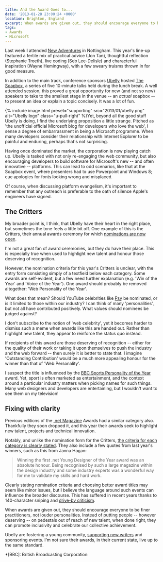 ```yaml
---
title: And the Award Goes to...
date: '2013-01-28 23:00:24 +0000'
location: Brighton, England
excerpt: When awards are given out, they should encourage everyone to be finer practitioners, not louder personalities. Instead of putting people -- however deserving -- on pedestals out of reach of new talent, when done right, they can promote inclusivity and celebrate our collective achievement.
tags:
- Awards
- Microsoft
---
```

Last week I attended [New Adventures][1] in Nottingham. This year's line-up featured a fertile mix of practical advice (Jon Tan), thoughtful reflection (Stephanie Troeth), live coding (Seb Lee-Delisle) and characterful inspiration (Wayne Hemingway), with a few sweary truisms thrown in for good measure.

In addition to the main track, conference sponsors [Ubelly][2] hosted [The Soapbox][3], a series of five 10-minute talks held during the lunch break. A well attended session, this proved a great opportunity for new (and not so new) speakers to take to the smallest stage in the venue -- an *actual* soapbox -- to present an idea or explain a topic concisely. It was a lot of fun.

{% include image.html preset="supporting" src="2013/01/ubelly.png" alt="Ubelly logo" class="u-pull-right" %}Yet, beyond all the good stuff Ubelly is doing, I find the underlying proposition a little strange. Pitched as 'the unofficial official Microsoft blog for developers who love the web', I sense a degree of embarrassment in being a Microsoft programme. When many developers consider their relationship with Internet Explorer to be painful and enduring, perhaps that's not surprising.

Having once dominated the market, the corporation is now playing catch up. Ubelly is tasked with not only re-engaging the web community, but also encouraging developers to build software for Microsoft's new -- and often innovative -- platforms. This can lead to odd scenarios, like that at the Soapbox event, where presenters had to use Powerpoint and Windows 8; cue apologies for fonts looking wrong and misplaced.

Of course, when discussing platform evangelism, it's important to remember that any outreach is preferable to the oath of silence Apple's engineers have signed.

## The Critters

My broader point is, I think, that Ubelly have their heart in the right place, but sometimes the tone feels a little bit off. One example of this is the Critters, their annual awards ceremony for which [nominations are now open][4].

I'm not a great fan of award ceremonies, but they do have their place. This is especially true when used to highlight new talent and honour those deserving of recognition.

However, the nomination criteria for this year's Critters is unclear, with the entry form consisting simply of a textfield below each category. Some awards are self-evident, but a few need further explanation (e.g. 'Win of the Year' and 'Voice of the Year'). One award should probably be removed altogether: 'Web Personality of the Year'.

What does that mean? Should YouTube celebrities like [Psy][5] be nominated, or is it limited to those within our industry? I can think of many 'personalities', but not all have contributed positively. What values should nominees be judged against?

I don't subscribe to the notion of 'web celebrity', yet it becomes harder to dismiss such a meme when awards like this are handed out. Rather than highlight new talent, they appear to reinforce the status quo instead.

If recipients of this award are those deserving of recognition -- either for the quality of their work or taking it upon themselves to push the industry and the web forward -- then surely it is better to state that. I imagine 'Outstanding Contribution' would be a much more appealing honour for the winner than that of 'Web Personality'.

I suspect the title is influenced by the [BBC Sports Personality of the Year][6] award. Yet, sport is often marketed as entertainment, and the context around a particular industry matters when picking names for such things. Many web designers and developers are entertaining, but I wouldn't want to see them on my television!

## Fixing with clarity

Previous editions of the [.net Magazine][7] Awards had a similar category also. Thankfully they soon dropped it, and this year their awards seek to highlight new talent, projects and technical innovation.

Notably, and unlike the nomination form for the Critters, [the criteria for each category is clearly stated][8]. They also include a few quotes from last year's winners, such as this from Janna Hagan:

> Winning the first .net Young Designer of the Year award was an absolute honour. Being recognised by such a large magazine within the design industry and some industry experts was a wonderful way for me to validate my skills and hard work.

Clearly stating nomination criteria and choosing better award titles may seem like minor issues, but I believe the language around such events can influence the broader discourse. This has suffered in recent years thanks to 140-character sniping and [drive-by criticism][9].

When awards are given out, they should encourage everyone to be finer practitioners, not louder personalities. Instead of putting people -- however deserving -- on pedestals out of reach of new talent, when done right, they can promote inclusivity and celebrate our collective achievement.

Ubelly are fostering a young community, [supporting new writers][10] and sponsoring events. I'm not sure their awards, in their current state, live up to the same standard.

[1]: http://2013.newadventuresconf.com
[2]: http://www.ubelly.com
[3]: http://www.ubelly.com/the-soapbox
[4]: http://ubelly.com/thecritters/
[5]: https://www.youtube.com/user/officialpsy
[6]: http://www.bbc.co.uk/sport/0/sports-personality/
[7]: http://www.netmagazine.com
[8]: http://netmagazine.com/netawards13
[9]: http://christianheilmann.com/2013/01/27/drive-by-criticism-must-die/
[10]: http://ubelly.com/nubelly

*[BBC]: British Broadcasting Corporation
